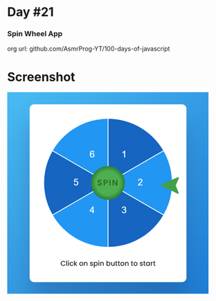 # Day #21

### Spin Wheel App
org url: github.com/AsmrProg-YT/100-days-of-javascript

# Screenshot
![sc](./screenshot.jpg)
